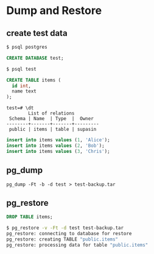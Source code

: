 # Dump and Restore

## create test data

```sh
$ psql postgres
```

```sql
CREATE DATABASE test;
```

```sh
$ psql test
```

```sql
CREATE TABLE items (
  id int,
  name text
);
```

```
test=# \dt
        List of relations
 Schema | Name  | Type  |  Owner
--------+-------+-------+---------
 public | items | table | supasin
```

```sql
insert into items values (1, 'Alice');
insert into items values (2, 'Bob');
insert into items values (3, 'Chris');
```

## pg_dump

```
pg_dump -Ft -b -d test > test-backup.tar
```

## pg_restore

```sql
DROP TABLE items;
```

```sh
$ pg_restore -v -Ft -d test test-backup.tar
pg_restore: connecting to database for restore
pg_restore: creating TABLE "public.items"
pg_restore: processing data for table "public.items"
```
